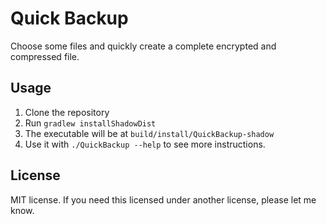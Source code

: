 # Quick Backup

Choose some files and quickly create a complete encrypted and compressed file.


## Usage

1. Clone the repository
2. Run `gradlew installShadowDist`
3. The executable will be at `build/install/QuickBackup-shadow`
4. Use it with `./QuickBackup --help` to see more instructions.

## License

MIT license. If you need this licensed under another license, please let me know.